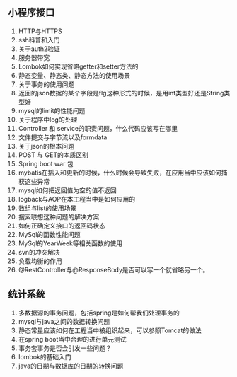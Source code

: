 ## 小程序接口

1. HTTP与HTTPS
2. ssh科普和入门
3. 关于auth2验证
4. 服务器带宽
5. Lombok如何实现省略getter和setter方法的
6. 静态变量、静态类、静态方法的使用场景
7. 关于事务的使用问题
8. 返回的json数据的某个字段是flg这种形式的时候，是用int类型好还是String类型好
9. mysql的limit的性能问题
10. 关于程序中log的处理
11. Controller 和 service的职责问题，什么代码应该写在哪里
12. 文件提交与字节流以及formdata
13. 关于json的根本问题
14. POST 与 GET的本质区别
15. Spring boot war 包
16. mybatis在插入和更新的时候，什么时候会导致失败，在应用当中应该如何捕获这些异常
17. mysql如何把返回值为空的值不返回
18. logback与AOP在本工程当中是如何应用的
19. 数组与list的使用场景
20. 搜索联想这种问题的解决方案
21. 如何正确定义接口的返回码状态
22. MySql的函数性能问题
23. MySql的YearWeek等相关函数的使用
24. svn的冲突解决
25. 负载均衡的作用
26. @RestController与@ResponseBody是否可以写一个就省略另一个。



## 统计系统

1. 多数据源的事务问题，包括spring是如何帮我们处理事务的
2. mysql与java之间的数据转换问题
3. 静态常量应该如何在工程当中被组织起来，可以参照Tomcat的做法
4. 在spring boot当中合理的进行单元测试
5. 事务套事务是否会引发一些问题？
6. lombok的基础入门
7. java的日期与数据库的日期的转换问题

